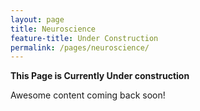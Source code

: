 ```yaml
---
layout: page
title: Neuroscience
feature-title: Under Construction
permalink: /pages/neuroscience/
---
```


<b>This Page is Currently Under construction</b>

Awesome content coming back soon!
